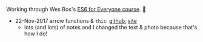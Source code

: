 Working through Wes Bos's [ES6 for Everyone course](https://github.com/wesbos/es6.io). :dancer:

* 22-Nov-2017 arrow functions & `this`: [github](docs/arrow-functions-this.html), [site](http://toolbox.dotsara.com/es6-for-everyone/arrow-functions-this.html)
  - lots (and lots) of notes and I changed the text & photo because that's how I do!
